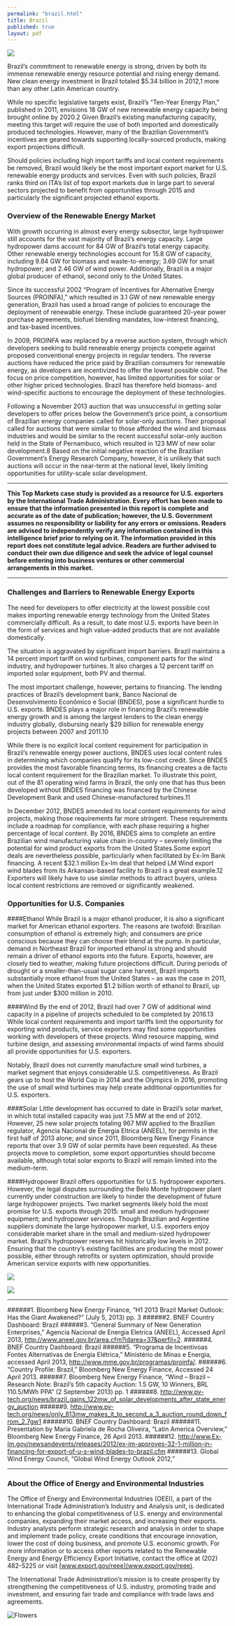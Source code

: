 ```yaml
---
permalink: "brazil.html"
title: Brazil
published: true
layout: pdf
---
```


![](images/brazil1.png)

Brazil’s commitment to renewable energy is strong, driven by both its immense renewable energy resource potential and rising energy demand. New clean energy investment in Brazil totaled $5.34 billion in 2012,1 more than any other Latin American country.

While no specific legislative targets exist, Brazil’s “Ten-Year Energy Plan,” published in 2011, envisions 18 GW of new renewable energy capacity being brought online by 2020.2 Given Brazil’s existing manufacturing capacity, meeting this target will require the use of both imported and domestically produced technologies. However, many of the Brazilian Government’s incentives are geared towards supporting locally-sourced products, making export projections difficult.

Should policies including high import tariffs and local content requirements be removed, Brazil would likely be the most important export market for U.S. renewable energy products and services. Even with such policies, Brazil ranks third on ITA’s list of top export markets due in large part to several sectors projected to benefit from opportunities through 2015 and particularly the significant projected ethanol exports.

<h3 id="overview-of-the-renewable-energy-market">Overview of the Renewable Energy Market</h3>

With growth occurring in almost every energy subsector, large hydropower still accounts for the vast majority of Brazil’s energy capacity. Large hydropower dams account for 84 GW of Brazil’s total energy capacity. Other renewable energy technologies account for 15.8 GW of capacity, including 9.84 GW for biomass and waste-to-energy; 3.69 GW for small hydropower; and 2.46 GW of wind power. Additionally, Brazil is a major global producer of ethanol, second only to the United States.

Since its successful 2002 “Program of Incentives for Alternative Energy Sources (PROINFA),” which resulted in 3.1 GW of new renewable energy generation, Brazil has used a broad range of policies to encourage the deployment of renewable energy. These include guaranteed 20-year power purchase agreements, biofuel blending mandates, low-interest financing, and tax-based incentives.

In 2009, PROINFA was replaced by a reverse auction system, through which developers seeking to build renewable energy projects compete against proposed conventional energy projects in regular tenders. The reverse auctions have reduced the price paid by Brazilian consumers for renewable energy, as developers are incentivized to offer the lowest possible cost. The focus on price competition, however, has limited opportunities for solar or other higher priced technologies. Brazil has therefore held biomass- and wind-specific auctions to encourage the deployment of these technologies.

Following a November 2013 auction that was unsuccessful in getting solar developers to offer prices below the Government’s price point, a consortium of Brazilian energy companies called for solar-only auctions. Their proposal called for auctions that were similar to those afforded the wind and biomass industries and would be similar to the recent successful solar-only auction held in the State of Pernambuco, which resulted in 123 MW of new solar development.8 Based on the initial negative reaction of the Brazilian Government’s Energy Research Company, however, it is unlikely that such auctions will occur in the near-term at the national level, likely limiting opportunities for utility-scale solar development.

---

**This Top Markets case study is provided as a resource for U.S. exporters by the International Trade Administration. Every
effort has been made to ensure that the information presented in this report is complete and accurate as of the date of
publication; however, the U.S. Government assumes no responsibility or liability for any errors or omissions. Readers are
advised to independently verify any information contained in this intelligence brief prior to relying on it. The information
provided in this report does not constitute legal advice. Readers are further advised to conduct their own due diligence and
seek the advice of legal counsel before entering into business ventures or other commercial arrangements in this market.**

---

<h3 id="challenges-and-barriers-to-renewable-energy-exports">Challenges and Barriers to Renewable Energy Exports</h3>

The need for developers to offer electricity at the lowest possible cost makes importing renewable energy technology from the United States commercially difficult. As a result, to date most U.S. exports have been in the form of services and high value-added products that are not available domestically.

The situation is aggravated by significant import barriers. Brazil maintains a 14 percent import tariff on wind turbines, component parts for the wind industry, and hydropower turbines. It also charges a 12 percent tariff on imported solar equipment, both PV and thermal.

The most important challenge, however, pertains to financing. The lending practices of Brazil’s development bank, Banco Nacional de Desenvolvimento Econȏmico e Social (BNDES), pose a significant hurdle to U.S. exports. BNDES plays a major role in financing Brazil’s renewable energy growth and is among the largest lenders to the clean energy industry globally, disbursing nearly $29 billion for renewable energy projects between 2007 and 2011.10

While there is no explicit local content requirement for participation in Brazil’s renewable energy power auctions, BNDES uses local content rules in determining which companies qualify for its low-cost credit. Since BNDES provides the most favorable financing terms, its financing creates a de facto local content requirement for the Brazilian market. To illustrate this point, out of the 81 operating wind farms in Brazil, the only one that has thus been developed without BNDES financing was financed by the Chinese Development Bank and used Chinese-manufactured turbines.11

In December 2012, BNDES amended its local content requirements for wind projects, making those requirements far more stringent. These requirements include a roadmap for compliance, with each phase requiring a higher percentage of local content. By 2016, BNDES aims to complete an entire Brazilian wind manufacturing value chain in-country – severely limiting the potential for wind product exports from the United States.Some export deals are nevertheless possible, particularly when facilitated by Ex-Im Bank financing. A recent $32.1 million Ex-Im deal that helped LM Wind export wind blades from its Arkansas-based facility to Brazil is a great example.12 Exporters will likely have to use similar methods to attract buyers, unless local content restrictions are removed or significantly weakened.

<h3 id="opportunities-for-u.s.-companies">Opportunities for U.S. Companies</h3>

####Ethanol
While Brazil is a major ethanol producer, it is also a significant market for American ethanol exporters. The reasons are twofold: Brazilian consumption of ethanol is extremely high; and consumers are price conscious because they can choose their blend at the pump. In particular, demand in Northeast Brazil for imported ethanol is strong and should remain a driver of ethanol exports into the future. Exports, however, are closely tied to weather, making future projections difficult. During periods of drought or a smaller-than-usual sugar cane harvest, Brazil imports substantially more ethanol from the United States – as was the case in 2011, when the United States exported $1.2 billion worth of ethanol to Brazil, up from just under $300 million in 2010.

####Wind
By the end of 2012, Brazil had over 7 GW of additional wind capacity in a pipeline of projects scheduled to be completed by 2016.13 While local content requirements and import tariffs limit the opportunity for exporting wind products, service exporters may find some opportunities working with developers of these projects. Wind resource mapping, wind turbine design, and assessing environmental impacts of wind farms should all provide opportunities for U.S. exporters.

Notably, Brazil does not currently manufacture small wind turbines, a market segment that enjoys considerable U.S. competitiveness. As Brazil gears up to host the World Cup in 2014 and the Olympics in 2016, promoting the use of small wind turbines may help create additional opportunities for U.S. exporters.

####Solar
Little development has occurred to date in Brazil’s solar market, in which total installed capacity was just 7.5 MW at the end of 2012. However, 25 new solar projects totaling 967 MW applied to the Brazilian regulator, Agencia Nacional de Energia Eltrica (ANEEL), for permits in the first half of 2013 alone; and since 2011, Bloomberg New Energy Finance reports that over 3.9 GW of solar permits have been requested. As these projects move to completion, some export opportunities should become available, although total solar exports to Brazil will remain limited into the medium-term.

####Hydropower
Brazil offers opportunities for U.S. hydropower exporters. However, the legal disputes surrounding the Belo Monte hydropower plant currently under construction are likely to hinder the development of future large hydropower projects.
Two market segments likely hold the most promise for U.S. exports through 2015: small and medium hydropower equipment; and hydropower services. Though Brazilian and Argentine suppliers dominate the large hydropower market, U.S. exporters enjoy considerable market share in the small and medium-sized hydropower market.
Brazil’s hydropower reserves hit historically low levels in 2012. Ensuring that the country’s existing facilities are producing the most power possible, either through retrofits or system optimization, should provide American service exports with new opportunities.

![](images/brazil2.png)

![](images/re-green.png)

---

######1. Bloomberg New Energy Finance, “H1 2013 Brazil Market Outlook: Has the Giant Awakened?” (July 5, 2013) pp. 3
######2. BNEF Country Dashboard: Brazil
######3. “General Summary of New Generation Enterprises,” Agencia Nacional de Energia Eletrica (ANEEL), Accessed April 2013, http://www.aneel.gov.br/area.cfm?idarea=37&perfil=2.
######4. BNEF Country Dashboard: Brazil
######5. “Programa de Incentivoas Fontes Alternativas de Energia Elétrica,” Ministério de Minas e Energia, accessed April 2013, http://www.mme.gov.br/programas/proinfa/.
######6. “Country Profile: Brazil,” Bloomberg New Energy Finance, Accessed 24 April 2013.
######7. Bloomberg New Energy Finance, “Wind – Brazil – Research Note: Brazil’s 5th capacity Auction: 1.5 GW, 10 Winners, BRL 110.5/MWh PPA” (2 September 2013) pp. 1
######8. http://www.pv-tech.org/news/brazil_gains_122mw_of_solar_developments_after_state_energy_auction
######9. http://www.pv-tech.org/news/only_813mw_makes_it_to_second_a_3_auction_round_down_from_2.7gw1
######10. BNEF Country Dashboard: Brazil
######11. Presentation by Maria Gabriela de Rocha Oliveira, “Latin America Overview,” Bloomberg New Energy Finance, 26 April 2013.
######12. http://www.Ex-Im.gov/newsandevents/releases/2012/ex-im-approves-32-1-million-in-financing-for-export-of-u-s-wind-blades-to-brazil.cfm
######13. Global Wind Energy Council, “Global Wind Energy Outlook 2012,”

---

<h3 id="about-the-office-of-energy-and-environmental-industries">About the Office of Energy and Environmental Industries</h3>

The Office of Energy and Environmental Industries (OEEI), a part of the International Trade Administration’s Industry and Analysis unit, is dedicated to enhancing the global competitiveness of U.S. energy and environmental companies, expanding their market access, and increasing their exports. Industry analysts perform strategic research and analysis in order to shape and implement trade policy, create conditions that encourage innovation, lower the cost of doing business, and promote U.S. economic growth. For more information or to access other reports related to the Renewable Energy and Energy Efficiency Export Initiative, contact the office at (202) 482-5225 or visit [www.export.gov/reee](www.export.gov/reee).

The International Trade Administration’s mission is to create prosperity by strengthening the competitiveness of U.S. industry, promoting trade and investment, and ensuring fair trade and compliance with trade laws and agreements.

![Flowers](images/ita.jpg)
